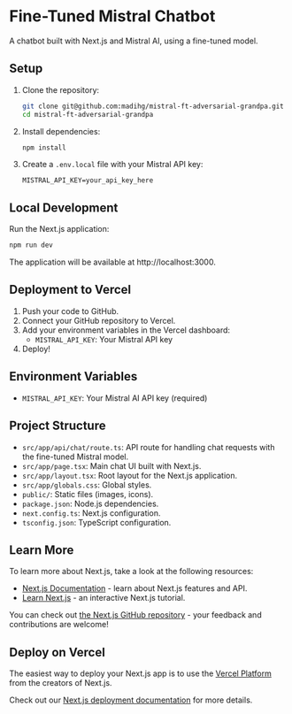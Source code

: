 # Fine-Tuned Mistral Chatbot

A chatbot built with Next.js and Mistral AI, using a fine-tuned model.

## Setup

1. Clone the repository:
   ```bash
   git clone git@github.com:madihg/mistral-ft-adversarial-grandpa.git
   cd mistral-ft-adversarial-grandpa
   ```

2. Install dependencies:
   ```bash
   npm install
   ```

3. Create a `.env.local` file with your Mistral API key:
   ```
   MISTRAL_API_KEY=your_api_key_here
   ```

## Local Development

Run the Next.js application:

```bash
npm run dev
```

The application will be available at http://localhost:3000.

## Deployment to Vercel

1. Push your code to GitHub.
2. Connect your GitHub repository to Vercel.
3. Add your environment variables in the Vercel dashboard:
   - `MISTRAL_API_KEY`: Your Mistral API key
4. Deploy!

## Environment Variables

- `MISTRAL_API_KEY`: Your Mistral AI API key (required)

## Project Structure

- `src/app/api/chat/route.ts`: API route for handling chat requests with the fine-tuned Mistral model.
- `src/app/page.tsx`: Main chat UI built with Next.js.
- `src/app/layout.tsx`: Root layout for the Next.js application.
- `src/app/globals.css`: Global styles.
- `public/`: Static files (images, icons).
- `package.json`: Node.js dependencies.
- `next.config.ts`: Next.js configuration.
- `tsconfig.json`: TypeScript configuration.

## Learn More

To learn more about Next.js, take a look at the following resources:

- [Next.js Documentation](https://nextjs.org/docs) - learn about Next.js features and API.
- [Learn Next.js](https://nextjs.org/learn) - an interactive Next.js tutorial.

You can check out [the Next.js GitHub repository](https://github.com/vercel/next.js) - your feedback and contributions are welcome!

## Deploy on Vercel

The easiest way to deploy your Next.js app is to use the [Vercel Platform](https://vercel.com/new?utm_medium=default-template&filter=next.js&utm_source=create-next-app&utm_campaign=create-next-app-readme) from the creators of Next.js.

Check out our [Next.js deployment documentation](https://nextjs.org/docs/app/building-your-application/deploying) for more details.
